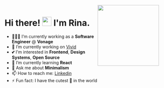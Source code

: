 <img align='right' src='https://media.giphy.com/media/bcKmIWkUMCjVm/giphy.gif' width='200"'>

# Hi there! <img src="https://media.giphy.com/media/hvRJCLFzcasrR4ia7z/giphy.gif" width="30px"> I'm Rina.

- 👩🏻‍💻 I’m currently working as a **Software Engineer** @ **Vonage**
- 🔭 I’m currently working on [Vivid](https://vivid.deno.dev)
- 💕 I'm interested in **Frontend**, **Design Systems**, **Open Source**
- 🌱 I’m currently learning **React**
- 💬 Ask me about **Minimalism**
- 📫 How to reach me: [Linkedin](https://www.linkedin.com/in/rina-oksman)
- ⚡ Fun fact: I have the cutest 🐶 in the world
